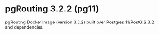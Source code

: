 # pgRouting 3.2.2 (pg11)

pgRouting Docker image (version 3.2.2) built over [Postgres 11/PostGIS 3.2](https://hub.docker.com/r/postgis/postgis) and dependencies.
